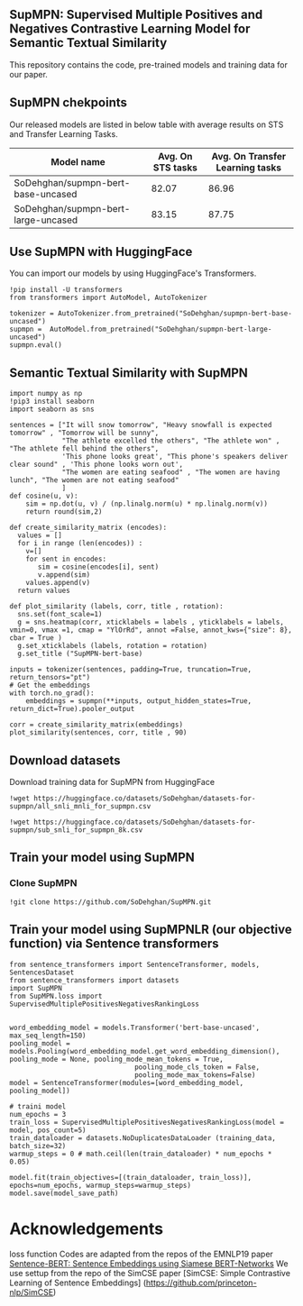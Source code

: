 ## SupMPN: Supervised Multiple Positives and Negatives Contrastive Learning Model for Semantic Textual Similarity
This repository contains the code, pre-trained models and training data for our paper.

## SupMPN chekpoints
Our released models are listed in below table with average results on STS and Transfer Learning Tasks. 

| Model name                             | Avg. On STS tasks | Avg. On Transfer Learning tasks |
| -------------------------------------- | ----------------- | ------------------------------- |
| SoDehghan/supmpn-bert-base-uncased     |       82.07       |                     86.96       |
| SoDehghan/supmpn-bert-large-uncased    |       83.15       |                     87.75       |


## Use SupMPN with HuggingFace 
You can import our models by using HuggingFace's Transformers.
```
!pip install -U transformers
from transformers import AutoModel, AutoTokenizer

tokenizer = AutoTokenizer.from_pretrained("SoDehghan/supmpn-bert-base-uncased")
supmpn =  AutoModel.from_pretrained("SoDehghan/supmpn-bert-large-uncased")
supmpn.eval()
```

## Semantic Textual Similarity with SupMPN
```
import numpy as np
!pip3 install seaborn
import seaborn as sns

sentences = ["It will snow tomorrow", "Heavy snowfall is expected tomorrow" , "Tomorrow will be sunny",
             "The athlete excelled the others", "The athlete won" , "The athlete fell behind the others",
             'This phone looks great', "This phone's speakers deliver clear sound" , 'This phone looks worn out',
             "The women are eating seafood" , "The women are having lunch", "The women are not eating seafood"
             ]  
def cosine(u, v):
    sim = np.dot(u, v) / (np.linalg.norm(u) * np.linalg.norm(v))
    return round(sim,2)

def create_similarity_matrix (encodes):
  values = []
  for i in range (len(encodes)) :
    v=[]
    for sent in encodes:
       sim = cosine(encodes[i], sent)
       v.append(sim)
    values.append(v)  
  return values

def plot_similarity (labels, corr, title , rotation):
  sns.set(font_scale=1)
  g = sns.heatmap(corr, xticklabels = labels , yticklabels = labels, vmin=0, vmax =1, cmap = "YlOrRd", annot =False, annot_kws={"size": 8}, cbar = True ) 
  g.set_xticklabels (labels, rotation = rotation)
  g.set_title ("SupMPN-bert-base)

inputs = tokenizer(sentences, padding=True, truncation=True, return_tensors="pt")
# Get the embeddings
with torch.no_grad():
    embeddings = supmpn(**inputs, output_hidden_states=True, return_dict=True).pooler_output
    
corr = create_similarity_matrix(embeddings)
plot_similarity(sentences, corr, title , 90)
```

## Download datasets
Download training data for SupMPN from HuggingFace
```
!wget https://huggingface.co/datasets/SoDehghan/datasets-for-supmpn/all_snli_mnli_for_supmpn.csv

!wget https://huggingface.co/datasets/SoDehghan/datasets-for-supmpn/sub_snli_for_supmpn_8k.csv

```

## Train your model using SupMPN
### Clone SupMPN
```
!git clone https://github.com/SoDehghan/SupMPN.git
```


## Train your model using SupMPNLR (our objective function) via Sentence transformers

```
from sentence_transformers import SentenceTransformer, models, SentencesDataset
from sentence_transformers import datasets
import SupMPN
from SupMPN.loss import SupervisedMultiplePositivesNegativesRankingLoss


word_embedding_model = models.Transformer('bert-base-uncased', max_seq_length=150)
pooling_model = models.Pooling(word_embedding_model.get_word_embedding_dimension(), pooling_mode = None, pooling_mode_mean_tokens = True,
                               pooling_mode_cls_token = False,
                               pooling_mode_max_tokens=False)
model = SentenceTransformer(modules=[word_embedding_model, pooling_model])

# traini model
num_epochs = 3
train_loss = SupervisedMultiplePositivesNegativesRankingLoss(model = model, pos_count=5)
train_dataloader = datasets.NoDuplicatesDataLoader (training_data, batch_size=32)
warmup_steps = 0 # math.ceil(len(train_dataloader) * num_epochs * 0.05)

model.fit(train_objectives=[(train_dataloader, train_loss)], epochs=num_epochs, warmup_steps=warmup_steps)
model.save(model_save_path)
```

# Acknowledgements
loss function Codes are adapted from the repos of the EMNLP19 paper [Sentence-BERT: Sentence Embeddings using Siamese BERT-Networks](https://github.com/UKPLab/sentence-transformers)
We use settup from the repo of the SimCSE paper [SimCSE: Simple Contrastive Learning of Sentence Embeddings] (https://github.com/princeton-nlp/SimCSE)
